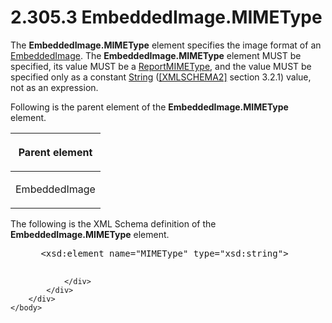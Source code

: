<html dir="LTR" xmlns:mshelp="http://msdn.microsoft.com/mshelp" xmlns:ddue="http://ddue.schemas.microsoft.com/authoring/2003/5" xmlns:xlink="http://www.w3.org/1999/xlink" xmlns:tool="http://www.microsoft.com/tooltip">
    <head>
        <meta http-equiv="Content-Type" content="text/html; CHARSET=utf-8"></meta>
        <meta name="save" content="history"></meta>
        <title>2.305.3 EmbeddedImage.MIMEType</title>
        <xml>
            <mshelp:toctitle title="2.305.3 EmbeddedImage.MIMEType"></mshelp:toctitle>
            <mshelp:rltitle title="[MS-RDL]: EmbeddedImage.MIMEType"></mshelp:rltitle>
            <mshelp:keyword index="A" term="83a812fd-0959-410e-ba65-7929435ca6d7"></mshelp:keyword>
            <mshelp:attr name="DCSext.ContentType" value="open specification"></mshelp:attr>
            <mshelp:attr name="AssetID" value="83a812fd-0959-410e-ba65-7929435ca6d7"></mshelp:attr>
            <mshelp:attr name="TopicType" value="kbRef"></mshelp:attr>
            <mshelp:attr name="DCSext.Title" value="[MS-RDL]: EmbeddedImage.MIMEType" />
        </xml>
    </head>
    <body>
        <div id="header">
            <h1 class="heading">2.305.3 EmbeddedImage.MIMEType</h1>
        </div>
        <div id="mainSection">
            <div id="mainBody">
                <div id="allHistory" class="saveHistory"></div>
                <div id="sectionSection0" class="section" name="collapseableSection">
                    

<p>The <b>EmbeddedImage.MIMEType</b> element specifies the
image format of an <a href="6cdb345a-b502-4eee-84fd-de5ccf2a40e7.htm">EmbeddedImage</a>.
The <b>EmbeddedImage.MIMEType</b> element MUST be specified, its value MUST be
a <a href="7e89fcbb-b433-48dd-819c-14d70e3b45bf.htm">ReportMIMEType</a>, and
the value MUST be specified only as a constant <a href="1ed81ef3-a683-45e3-aaad-bd2bbe71bc3d.htm">String</a> (<a href="https://go.microsoft.com/fwlink/?LinkId=90610">[XMLSCHEMA2]</a> section
3.2.1) value, not as an expression.</p>

<p>Following is the parent element of the <b>EmbeddedImage.MIMEType</b>
element.</p>

<table>
 <thead>
  <tr>
   <th>
   <p>Parent element</p>
   </th>
  </tr>
 </thead>
 <tr>
  <td>
  <p>EmbeddedImage</p>
  </td>
 </tr>
</table>

<p>The following is the XML Schema definition of the <b>EmbeddedImage.MIMEType</b>
element.</p>

<dl>
<dd>
<div><pre> &lt;xsd:element name=&quot;MIMEType&quot; type=&quot;xsd:string&quot;&gt;
  
</pre></div>
</dd></dl>


                </div>
            </div>
        </div>
    </body>
</html>